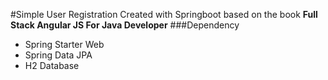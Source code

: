 #Simple User Registration
Created with Springboot based on the book __Full Stack Angular JS For Java Developer__
###Dependency
* Spring Starter Web
* Spring Data JPA
* H2 Database
